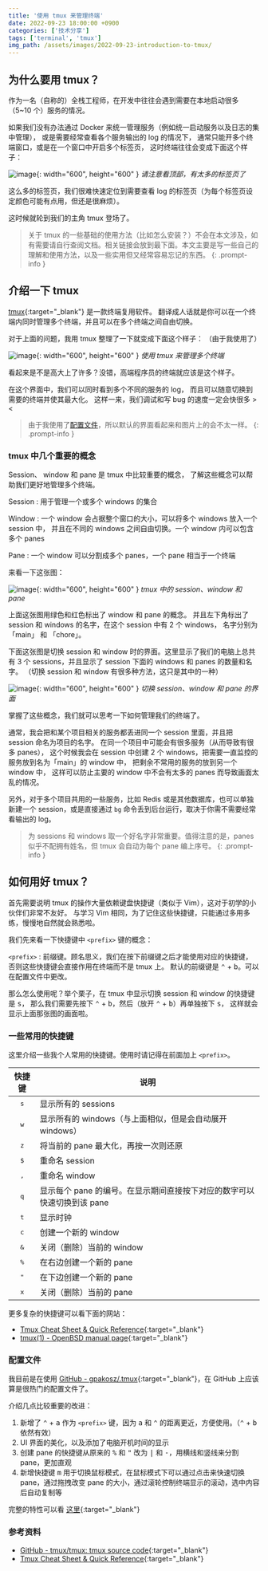 ```yaml
---
title: '使用 tmux 来管理终端'
date: 2022-09-23 18:00:00 +0900
categories: ['技术分享']
tags: ['terminal', 'tmux']
img_path: /assets/images/2022-09-23-introduction-to-tmux/
---
```


## 为什么要用 tmux？

作为一名（自称的）全栈工程师，在开发中往往会遇到需要在本地启动很多（5~10 个）服务的情况。

如果我们没有办法通过 Docker 来统一管理服务（例如统一启动服务以及日志的集中管理），
或是需要经常查看各个服务输出的 log 的情况下，
通常只能开多个终端窗口，或是在一个窗口中开启多个标签页，
这时终端往往会变成下面这个样子：

![image](1.png){: width="600", height="600" }
_请注意看顶部，有太多的标签页了_

这么多的标签页，我们很难快速定位到需要查看 log 的标签页（为每个标签页设定颜色可能有点用，但还是很麻烦）。

这时候就轮到我们的主角 tmux 登场了。

> 关于 tmux 的一些基础的使用方法（比如怎么安装？）不会在本文涉及，如有需要请自行查阅文档。相关链接会放到最下面。本文主要是写一些自己的理解和使用方法，以及一些实用但又经常容易忘记的东西。
{: .prompt-info }

## 介绍一下 tmux

[tmux](https://github.com/tmux/tmux){:target="_blank"} 是一款终端复用软件。
翻译成人话就是你可以在一个终端内同时管理多个终端，并且可以在多个终端之间自由切换。

对于上面的问题，我用 tmux 整理了一下就变成下面这个样子：
（由于我使用了）

![image](2.png){: width="600", height="600" }
_使用 tmux 来管理多个终端_

看起来是不是高大上了许多？没错，高端程序员的终端就应该是这个样子。

在这个界面中，我们可以同时看到多个不同的服务的 log，
而且可以随意切换到需要的终端并使其最大化。
这样一来，我们调试和写 bug 的速度一定会快很多 > <

> 由于我使用了[配置文件](#配置文件)，所以默认的界面看起来和图片上的会不太一样。
{: .prompt-info }

### tmux 中几个重要的概念

Session、 window 和 pane 是 tmux 中比较重要的概念，
了解这些概念可以帮助我们更好地管理多个终端。

Session
: 用于管理一个或多个 windows 的集合

Window
: 一个 window 会占据整个窗口的大小，可以将多个 windows 放入一个 session 中，
并且在不同的 windows 之间自由切换。一个 window 内可以包含多个 panes

Pane
: 一个 window 可以分割成多个 panes，一个 pane 相当于一个终端

来看一下这张图：

![image](3.png){: width="600", height="600" }
_tmux 中的 session、window 和 pane_

上面这张图用绿色和红色标出了 window 和 pane 的概念。
并且左下角标出了 session 和 windows 的名字，在这个 session 中有 2 个 windows，
名字分别为 「main」 和 「chore」。

下面这张图是切换 session 和 window 时的界面。这里显示了我们的电脑上总共有 3 个 sessions，并且显示了 session 下面的 windows 和 panes 的数量和名字。
（切换 session 和 window 有很多种方法，这只是其中的一种）

![image](4.png){: width="600", height="600" }
_切换 session、window 和 pane 的界面_

掌握了这些概念，我们就可以思考一下如何管理我们的终端了。

通常，我会把和某个项目相关的服务都丢进同一个 session 里面，并且把 session 命名为项目的名字。
在同一个项目中可能会有很多服务（从而导致有很多 panes），
这个时候我会在 session 中创建 2 个 windows，把需要一直监控的服务放到名为「main」的 window 中，
把剩余不常用的服务的放到另一个 window 中，
这样可以防止主要的 window 中不会有太多的 panes 而导致画面太乱的情况。

另外，对于多个项目共用的一些服务，比如 Redis 或是其他数据库，也可以单独新建一个 session，或是直接通过 `bg` 命令丢到后台运行，取决于你需不需要经常看输出的 log。

> 为 sessions 和 windows 取一个好名字非常重要。值得注意的是，panes 似乎不配拥有姓名，但 tmux 会自动为每个 pane 编上序号。
{: .prompt-info }

## 如何用好 tmux？

首先需要说明 tmux 的操作大量依赖键盘快捷键（类似于 Vim），这对于初学的小伙伴们非常不友好。
与学习 Vim 相同，为了记住这些快捷键，只能通过多用多练，慢慢地自然就会熟悉啦。

我们先来看一下快捷键中 `<prefix>` 键的概念：

`<prefix>`
: 前缀键。顾名思义，我们在按下前缀键之后才能使用对应的快捷键，
否则这些快捷键会直接作用在终端而不是 tmux 上。
默认的前缀键是 <kbd>⌃</kbd> + <kbd>b</kbd>。可以在配置文件中更改。

那么怎么使用呢？举个栗子，在 tmux 中显示切换 session 和 window 的快捷键是 <kbd>s</kbd>，
那么我们需要先按下 <kbd>⌃</kbd> + <kbd>b</kbd>，然后（放开 <kbd>⌃</kbd> + <kbd>b</kbd>）再单独按下 <kbd>s</kbd>，
这样就会显示上面那张图的画面啦。

### 一些常用的快捷键

这里介绍一些我个人常用的快捷键。使用时请记得在前面加上 `<prefix>`。

|快捷键|说明|
|:-:|-|
|<kbd>s</kbd>|显示所有的 sessions|
|<kbd>w</kbd>|显示所有的 windows（与上面相似，但是会自动展开 windows）|
|<kbd>z</kbd>|将当前的 pane 最大化，再按一次则还原|
|<kbd>$</kbd>|重命名 session|
|<kbd>,</kbd>|重命名 window|
|<kbd>q</kbd>|显示每个 pane 的编号。在显示期间直接按下对应的数字可以快速切换到该 pane|
|<kbd>t</kbd>|显示时钟|
|<kbd>c</kbd>|创建一个新的 window|
|<kbd>&</kbd>|关闭（删除）当前的 window|
|<kbd>%</kbd>|在右边创建一个新的 pane|
|<kbd>"</kbd>|在下边创建一个新的 pane|
|<kbd>x</kbd>|关闭（删除）当前的 pane|

更多复杂的快捷键可以看下面的网站：

- [Tmux Cheat Sheet & Quick Reference](https://tmuxcheatsheet.com/){:target="_blank"}
- [tmux(1) - OpenBSD manual page](http://man.openbsd.org/tmux.1){:target="_blank"}


### 配置文件

我目前是在使用 [GitHub - gpakosz/.tmux](https://github.com/gpakosz/.tmux){:target="_blank"}，在 GitHub 上应该算是很热门的配置文件了。

介绍几点比较重要的改进：

1. 新增了 <kbd>⌃</kbd> + <kbd>a</kbd> 作为 `<prefix>` 键，因为 <kbd>a</kbd> 和 <kbd>⌃</kbd> 的距离更近，方便使用。（<kbd>⌃</kbd> + <kbd>b</kbd> 依然有效）
2. UI 界面的美化，以及添加了电脑开机时间的显示
3. 创建 pane 的快捷键从原来的 <kbd>%</kbd> 和 <kbd>"</kbd> 改为 <kbd>|</kbd> 和 <kbd>-</kbd>，用横线和竖线来分割 pane，更加直观
4. 新增快捷键 <kbd>m</kbd> 用于切换鼠标模式，在鼠标模式下可以通过点击来快速切换 pane，通过拖拽改变 pane 的大小，通过滚轮控制终端显示的滚动，选中内容后自动复制等

完整的特性可以看 [这里](https://github.com/gpakosz/.tmux#features){:target="_blank"}

### 参考资料

- [GitHub - tmux/tmux: tmux source code](https://github.com/tmux/tmux){:target="_blank"}
- [Tmux Cheat Sheet & Quick Reference](https://tmuxcheatsheet.com/){:target="_blank"}
